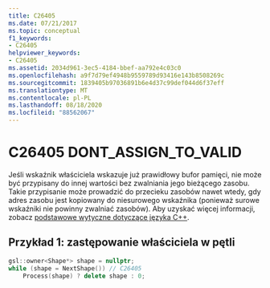 ```yaml
---
title: C26405
ms.date: 07/21/2017
ms.topic: conceptual
f1_keywords:
- C26405
helpviewer_keywords:
- C26405
ms.assetid: 2034d961-3ec5-4184-bbef-aa792e4c03c0
ms.openlocfilehash: a9f7d79ef4948b9559789d93416e143b8508269c
ms.sourcegitcommit: 1839405b97036891b6e4d37c99def044d6f37eff
ms.translationtype: MT
ms.contentlocale: pl-PL
ms.lasthandoff: 08/18/2020
ms.locfileid: "88562067"
---
```

# <a name="c26405--dont_assign_to_valid"></a>C26405 DONT_ASSIGN_TO_VALID

Jeśli wskaźnik właściciela wskazuje już prawidłowy bufor pamięci, nie może być przypisany do innej wartości bez zwalniania jego bieżącego zasobu. Takie przypisanie może prowadzić do przecieku zasobów nawet wtedy, gdy adres zasobu jest kopiowany do niesurowego wskaźnika (ponieważ surowe wskaźniki nie powinny zwalniać zasobów). Aby uzyskać więcej informacji, zobacz [podstawowe wytyczne dotyczące języka C++](https://github.com/isocpp/CppCoreGuidelines/blob/master/CppCoreGuidelines.md#r3-a-raw-pointer-a-t-is-non-owning).

## <a name="example-1-overwriting-an-owner-in-a-loop"></a>Przykład 1: zastępowanie właściciela w pętli

```cpp
gsl::owner<Shape*> shape = nullptr;
while (shape = NextShape()) // C26405
    Process(shape) ? delete shape : 0;
```
